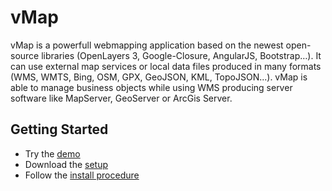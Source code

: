 # vMap

vMap is a powerfull webmapping application based on the newest open-source libraries (OpenLayers 3, Google-Closure, AngularJS, Bootstrap…).
It can use external map services or local data files produced in many formats (WMS, WMTS, Bing, OSM, GPX, GeoJSON, KML, TopoJSON...).
vMap is able to manage business objects while using WMS producing server software like MapServer, GeoServer or ArcGis Server.


## Getting Started

- Try the [demo](https://demo.veremes.net/vmap/)
- Download the [setup](http://freedownload.veremes.net/?p=vMap/)
- Follow the [install procedure](http://www.veremes.com/procedure-dinstallation-de-vmap)
